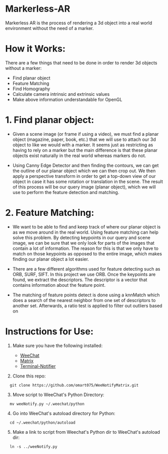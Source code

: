 # Markerless-AR
Markerless AR is the process of rendering a 3d object into a real world environment without the need of a marker.

# How it Works:
There are a few things that need to be done in order to render 3d objects without a marker:
  * Find planar object
  * Feature Matching
  * Find Homography
  * Calculate camera intrinsic and extrinsic values
  * Make above information understandable for OpenGL

# 1. Find planar object:
  * Given a scene image (or frame if using a video), we must find a planar object (magazine, paper, book, etc.) that we will use to attach our 3d object to like we would with a marker. It seems just as restricting as having to rely on a marker but the main difference is that these planar objects exist naturally in the real world whereas markers do not.

  * Using Canny Edge Detector and then finding the contours, we can get the outline of our planar object which we can then crop out. We then apply a perspective transform in order to get a top-down view of our object in case it has some rotation or translation in the scene. The result of this process will be our query image (planar object), which we will use to perform the feature detection and matching.

# 2. Feature Matching:
  * We want to be able to find and keep track of where our planar object is as we move around in the real world. Using feature matching can help solve this problem. By detecting keypoints in our query and scene image, we can be sure that we only look for parts of the images that contain a lot of information. The reason for this is that we only have to match on those keypoints as opposed to the entire image, which makes finding our planar object a lot easier.
  
  * There are a few different algorithms used for feature detecting such as ORB, SURF, SIFT. In this project we use ORB. Once the keypoints are found, we extract the descriptors. The descriptor is a vector that contains information about the feature point. 
  
  * The matching of feature points detect is done using a knnMatch which does a search of the nearest neighbor from one set of descriptors to another set. Afterwards, a ratio test is applied to filter out outliers based on 



# Instructions for Use:
  1. Make sure you have the following installed:
      * [WeeChat](https://weechat.org/files/doc/weechat_faq.en.html#compile_osx)
      * [Matrix](https://github.com/torhve/weechat-matrix-protocol-script/blob/master/README.md) 
      * [Terminal-Notifier](https://github.com/julienXX/terminal-notifier)
      
  2. Clone this repo:
  ```     
    git clone https://github.com/omart075/WeeNotifyMatrix.git    
  ``` 
  3. Move script to WeeChat's Python Directory:
  
  ```
    mv weeNotify.py ~/.weechat/python
  ```  
  4. Go into WeeChat's autoload directory for Python:
  
  ```
    cd ~/.weechat/python/autoload
  ```  
  5. Make a link to script from Weechat's Python dir to WeeChat's autoload dir:
  
  ```
    ln -s ../weeNotify.py
  ```
